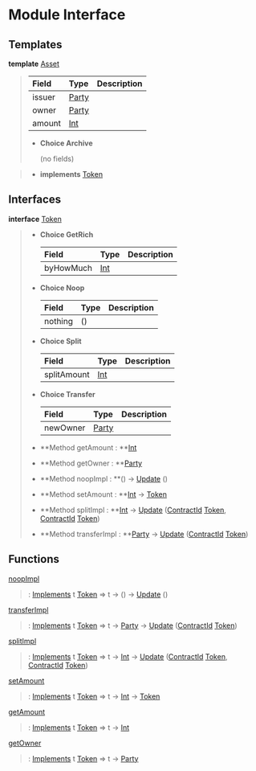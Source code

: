 # <a name="module-interface-11558"></a>Module Interface

## Templates

<a name="type-interface-asset-14509"></a>**template** [Asset](#type-interface-asset-14509)

> | Field                                                                                   | Type                                                                                    | Description |
> | :-------------------------------------------------------------------------------------- | :-------------------------------------------------------------------------------------- | :---------- |
> | issuer                                                                                  | [Party](https://docs.daml.com/daml/stdlib/Prelude.html#type-da-internal-lf-party-50311) |  |
> | owner                                                                                   | [Party](https://docs.daml.com/daml/stdlib/Prelude.html#type-da-internal-lf-party-50311) |  |
> | amount                                                                                  | [Int](https://docs.daml.com/daml/stdlib/Prelude.html#type-ghc-types-int-68728)          |  |
> 
> * **Choice Archive**
>   
>   (no fields)

> * **implements** [Token](#type-interface-token-72202)

## Interfaces

<a name="type-interface-token-72202"></a>**interface** [Token](#type-interface-token-72202)

> * **Choice GetRich**
>   
>   | Field                                                                          | Type                                                                           | Description |
>   | :----------------------------------------------------------------------------- | :----------------------------------------------------------------------------- | :---------- |
>   | byHowMuch                                                                      | [Int](https://docs.daml.com/daml/stdlib/Prelude.html#type-ghc-types-int-68728) |  |
> 
> * **Choice Noop**
>   
>   | Field   | Type    | Description |
>   | :------ | :------ | :---------- |
>   | nothing | ()      |  |
> 
> * **Choice Split**
>   
>   | Field                                                                          | Type                                                                           | Description |
>   | :----------------------------------------------------------------------------- | :----------------------------------------------------------------------------- | :---------- |
>   | splitAmount                                                                    | [Int](https://docs.daml.com/daml/stdlib/Prelude.html#type-ghc-types-int-68728) |  |
> 
> * **Choice Transfer**
>   
>   | Field                                                                                   | Type                                                                                    | Description |
>   | :-------------------------------------------------------------------------------------- | :-------------------------------------------------------------------------------------- | :---------- |
>   | newOwner                                                                                | [Party](https://docs.daml.com/daml/stdlib/Prelude.html#type-da-internal-lf-party-50311) |  |
> 
> * **Method getAmount : **[Int](https://docs.daml.com/daml/stdlib/Prelude.html#type-ghc-types-int-68728)
> 
> * **Method getOwner : **[Party](https://docs.daml.com/daml/stdlib/Prelude.html#type-da-internal-lf-party-50311)
> 
> * **Method noopImpl : **() -\> [Update](https://docs.daml.com/daml/stdlib/Prelude.html#type-da-internal-lf-update-36457) ()
> 
> * **Method setAmount : **[Int](https://docs.daml.com/daml/stdlib/Prelude.html#type-ghc-types-int-68728) -\> [Token](#type-interface-token-72202)
> 
> * **Method splitImpl : **[Int](https://docs.daml.com/daml/stdlib/Prelude.html#type-ghc-types-int-68728) -\> [Update](https://docs.daml.com/daml/stdlib/Prelude.html#type-da-internal-lf-update-36457) ([ContractId](https://docs.daml.com/daml/stdlib/Prelude.html#type-da-internal-lf-contractid-47171) [Token](#type-interface-token-72202), [ContractId](https://docs.daml.com/daml/stdlib/Prelude.html#type-da-internal-lf-contractid-47171) [Token](#type-interface-token-72202))
> 
> * **Method transferImpl : **[Party](https://docs.daml.com/daml/stdlib/Prelude.html#type-da-internal-lf-party-50311) -\> [Update](https://docs.daml.com/daml/stdlib/Prelude.html#type-da-internal-lf-update-36457) ([ContractId](https://docs.daml.com/daml/stdlib/Prelude.html#type-da-internal-lf-contractid-47171) [Token](#type-interface-token-72202))

## Functions

<a name="function-interface-noopimpl-83220"></a>[noopImpl](#function-interface-noopimpl-83220)

> : [Implements](https://docs.daml.com/daml/stdlib/Prelude.html#type-da-internal-interface-implements-77034) t [Token](#type-interface-token-72202) =\> t -\> () -\> [Update](https://docs.daml.com/daml/stdlib/Prelude.html#type-da-internal-lf-update-36457) ()

<a name="function-interface-transferimpl-81005"></a>[transferImpl](#function-interface-transferimpl-81005)

> : [Implements](https://docs.daml.com/daml/stdlib/Prelude.html#type-da-internal-interface-implements-77034) t [Token](#type-interface-token-72202) =\> t -\> [Party](https://docs.daml.com/daml/stdlib/Prelude.html#type-da-internal-lf-party-50311) -\> [Update](https://docs.daml.com/daml/stdlib/Prelude.html#type-da-internal-lf-update-36457) ([ContractId](https://docs.daml.com/daml/stdlib/Prelude.html#type-da-internal-lf-contractid-47171) [Token](#type-interface-token-72202))

<a name="function-interface-splitimpl-48531"></a>[splitImpl](#function-interface-splitimpl-48531)

> : [Implements](https://docs.daml.com/daml/stdlib/Prelude.html#type-da-internal-interface-implements-77034) t [Token](#type-interface-token-72202) =\> t -\> [Int](https://docs.daml.com/daml/stdlib/Prelude.html#type-ghc-types-int-68728) -\> [Update](https://docs.daml.com/daml/stdlib/Prelude.html#type-da-internal-lf-update-36457) ([ContractId](https://docs.daml.com/daml/stdlib/Prelude.html#type-da-internal-lf-contractid-47171) [Token](#type-interface-token-72202), [ContractId](https://docs.daml.com/daml/stdlib/Prelude.html#type-da-internal-lf-contractid-47171) [Token](#type-interface-token-72202))

<a name="function-interface-setamount-71357"></a>[setAmount](#function-interface-setamount-71357)

> : [Implements](https://docs.daml.com/daml/stdlib/Prelude.html#type-da-internal-interface-implements-77034) t [Token](#type-interface-token-72202) =\> t -\> [Int](https://docs.daml.com/daml/stdlib/Prelude.html#type-ghc-types-int-68728) -\> [Token](#type-interface-token-72202)

<a name="function-interface-getamount-93321"></a>[getAmount](#function-interface-getamount-93321)

> : [Implements](https://docs.daml.com/daml/stdlib/Prelude.html#type-da-internal-interface-implements-77034) t [Token](#type-interface-token-72202) =\> t -\> [Int](https://docs.daml.com/daml/stdlib/Prelude.html#type-ghc-types-int-68728)

<a name="function-interface-getowner-9315"></a>[getOwner](#function-interface-getowner-9315)

> : [Implements](https://docs.daml.com/daml/stdlib/Prelude.html#type-da-internal-interface-implements-77034) t [Token](#type-interface-token-72202) =\> t -\> [Party](https://docs.daml.com/daml/stdlib/Prelude.html#type-da-internal-lf-party-50311)
